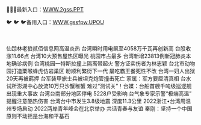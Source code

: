 <p>
	🛒🛒🛒最新入口：<a href="http://www.baidu.com/link?url=6MA2SWnO3Raqke39an_0PUxosM6ZrUGzi1BN9tNnlPW&wd">WWW.2gss.PPT</a> 
	<p>
		🐦
🐦
🐦备用入口：<a href="http://www.baidu.com/link?url=6MA2SWnO3Raqke39an_0PUxosM6ZrUGzi1BN9tNnlPW&wd">WWW.gssfpw.UPOU</a> 
	</p>
	<p>
		<br />
	</p>
	<p>
		仙踪林老狼贰佰信息网高温炎热 台湾瞬时用电飙至4058万千瓦再创新高
台股收涨11.66点
台湾10大预售屋热区曝光 桃园市占最多
台湾新增23813例新冠肺炎本地确诊病例
台湾桃园一特斯拉撞上隔离带起火 警方证实伤者为林志颖
台北市动物园打造栗喉蜂虎仿岩巢区 盼顺利繁衍下一代
屡吃霸王餐死性不改 台湾一妇人出狱20天再被羁押
台军装甲旅士兵被坦克炮管撞击死亡 家属：军方要厘清真相
台水试所澎湖中心放流10万只沙蟹稚蟹
难过“测试关”！台媒：台船首艘千吨级巡逻舰出现重大事故
台湾台南部分地区停电 5228户受影响
台气象专家示警“极端高温” 提醒注意酷热伤害
台湾台中市发生3.8级地震 深度11.3公里
2022浙江&#8226;台湾周温州专场启动
2022两岸青年峰会在北京举办 共话青春与友谊
秦刚：坚持一个中国原则不动摇是台海和平基石
	</p>
